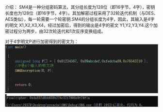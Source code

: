 介绍：
SM4是一种分组密码算法，其分组长度为128位（即16字节，4字），密钥长度也为128位（即16字节，4字）。其加解密过程采用了32轮迭代机制（与DES、AES类似），每一轮需要一个轮密钥.SM4的分组长度为4字，因此，其输入是4字的明文 X1,X2,X3,X4，经过加密后，得到的输出是4字的密文 Y1,Y2,Y3,Y4.这个加密过程分为两步，由32次轮迭代和1次反序变换组成。

对于4字明文P进行加密得到的密文为：
![Image text](https://github.com/getpdp/Homework/blob/main/SM4%20optimizing/figures/0.png)
![Image text](https://github.com/getpdp/Homework/blob/main/SM4%20optimizing/figures/1.png)
